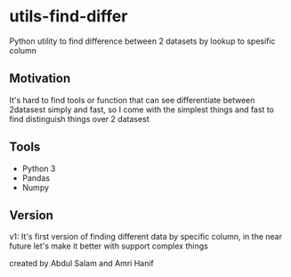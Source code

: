# utils-find-differ
Python utility to find difference between 2 datasets by lookup to spesific column

## Motivation
It's hard to find tools or function that can see differentiate between 2datasest simply and fast, so I come with the simplest things and fast to find distinguish things over 2 datasest

## Tools
- Python 3
- Pandas
- Numpy

## Version
v1: It's first version of finding different data by specific column, in the near future let's make it better with support complex things

created by Abdul Salam and Amri Hanif